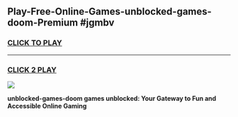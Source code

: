 
## Play-Free-Online-Games-unblocked-games-doom-Premium #jgmbv
<h3>
<a href="https://premium.freeplayer.one?title=unblocked-games-doom&ref=8M">CLICK TO PLAY</a></h3>
<hr>

<h3>
<a href="https://premium.freeplayer.one?title=unblocked-games-doom&ref=8M">CLICK 2 PLAY</a>
  
</h3>

<a href="https://premium.freeplayer.one?title=unblocked-games-doom&ref=8M"><img src="https://clearcache.store/games.png"></a>


**unblocked-games-doom games unblocked: Your Gateway to Fun and Accessible Online Gaming**
